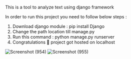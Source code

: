 This is a tool to analyze text using django framework

In order to run this project you need to follow below steps :
1. Download django module : pip install Django
2. Change the path location till manage.py
3. Run this command : python manage.py runserver
4. Congratulations 🎊 project got hosted on localhost

![Screenshot (954)](https://user-images.githubusercontent.com/55503206/146645453-8da60d31-71d1-42f2-9d6a-096c2333a57f.png)
![Screenshot (955)](https://user-images.githubusercontent.com/55503206/146645457-be1600d7-ab0a-493a-97c9-2a2bd4d18ec3.png)

